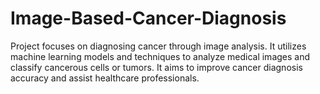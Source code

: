 # Image-Based-Cancer-Diagnosis
Project focuses on diagnosing cancer through image analysis. It utilizes machine learning models and techniques to analyze medical images and classify cancerous cells or tumors. It aims to improve cancer diagnosis accuracy and assist healthcare professionals.
